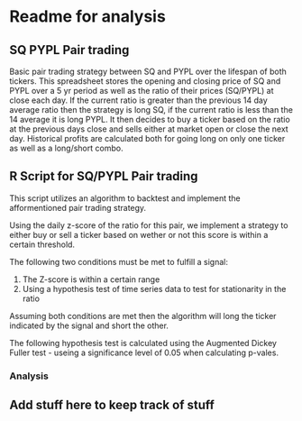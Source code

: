 # Readme for analysis

## SQ PYPL Pair trading

Basic pair trading strategy between SQ and PYPL over the lifespan of both tickers. This spreadsheet stores the opening and closing price of SQ and PYPL over a 5 yr period as well as the ratio of their prices (SQ/PYPL) at close each day. If the current ratio is greater than the previous 14 day average ratio then the strategy is long SQ, if the current ratio is less than the 14 average it is long PYPL. It then decides to buy a ticker based on the ratio at the previous days close and sells either at market open or close the next day. Historical profits are calculated both for going long on only one ticker as well as a long/short combo.

## R Script for SQ/PYPL Pair trading

This script utilizes an algorithm to backtest and implement the afformentioned pair trading strategy.

Using the daily z-score of the ratio for this pair, we implement a strategy to either buy or sell a ticker based on wether or not this score is within a certain threshold.

The following two conditions must be met to fulfill a signal:

1. The Z-score is within a certain range
2. Using a hypothesis test of time series data to test for stationarity in the ratio

Assuming both conditions are met then the algorithm will long the ticker indicated by the signal and short the other.

The following hypothesis test is calculated using the Augmented Dickey Fuller test - useing a significance level of 0.05 when calculating p-vales.

### Analysis

## Add stuff here to keep track of stuff
